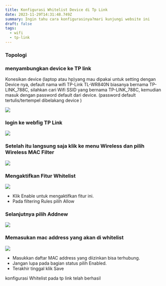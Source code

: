 ```yaml
---
title: Konfigurasi Whitelist Device di Tp Link
date: 2023-11-29T14:31:48.749Z
summary: Ingin tahu cara konfigurasinya?mari kunjungi website ini
draft: false
tags:
  - wifi
  - tp-link
---
```

### Topologi

### menyambungkan device ke TP link

Konesikan device (laptop atau hp)yang mau dipakai untuk setting dengan Device nya, default nama wifi  TP-Link TL-WR840N biasanya bernama TP-LINK_788C, silahkan cari Wifi SSID yang bernama TP-LINK_788C, kemudian masuk dengan password default dari device. (password default  tertulis/tertempel dibelakang device )

![](/images/uploads/img20231121090016.jpg)

### login ke webfig TP Link

![](/images/uploads/100-06-tplink-tl-wr840n-wisp.png)

### Setelah itu langsung saja klik ke menu Wireless dan pilih Wireless MAC Filter

![](/images/uploads/img_20231129_212025.jpg)

### Mengaktifkan Fitur Whitelist

![](/images/uploads/img_20231129_214728.jpg)

* Klik Enable untuk mengaktifkan fitur ini.
* Pada filtering Rules pilih Allow

### Selanjutnya pilih  Addnew

![](/images/uploads/img_20231129_214855.jpg)

### Memasukan mac address yang akan di whitelist

![](/images/uploads/img_20231129_214821.jpg)

* Masukkan daftar MAC address yang diizinkan bisa terhubung.
* Jangan lupa pada bagian status pilih Enabled.
* Terakhir tinggal klik Save

konfigurasi Whitelist pada tp link telah berhasil